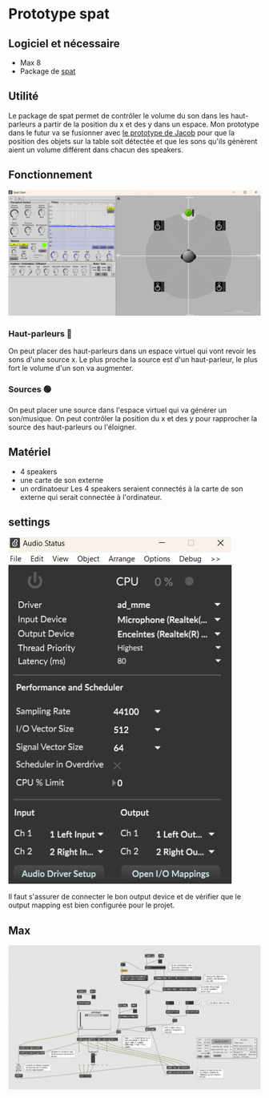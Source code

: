 # Prototype spat

## Logiciel et nécessaire
- Max 8
- Package de [spat](https://forum.ircam.fr/projects/detail/spat/)

## Utilité
 Le package de spat permet de contrôler le volume du son dans les haut-parleurs a partir de la position du x et des y dans un espace. Mon prototype dans le futur va se fusionner avec [le prototype de Jacob](https://github.com/Les-gars-d-la-table/prototype) pour que la position des objets sur la table soit détectée et que les sons qu'ils génèrent aient un volume différent dans chacun des speakers.

 ## Fonctionnement
![image du menu de spat](images/spat_menu.png)
### Haut-parleurs 📢
On peut placer des haut-parleurs dans un espace virtuel qui vont revoir les sons d'une source x. Le plus proche la source est d'un haut-parleur, le plus fort le volume d'un son va augmenter.
### Sources 🟢
On peut placer une source dans l'espace virtuel qui va générer un son/musique. On peut contrôler la position du x et des y pour rapprocher la source des haut-parleurs ou l'éloigner.

## Matériel
- 4 speakers
- une carte de son externe
- un ordinatoeur
Les 4 speakers seraient connectés à la carte de son externe qui serait connectée à l'ordinateur.
## settings
![image des settings de spat](images/spat_settings.png)

Il faut s'assurer de connecter le bon output device et de vérifier que le output mapping est bien configurée pour le projet.

## Max 

![image des settings de spat](images/max.png)



